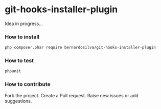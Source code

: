 # git-hooks-installer-plugin

Idea in progress... 

### How to install

```sh
php composer.phar require bernardosilva/git-hooks-installer-plugin
```

### How to test

```sh
phpunit
```

### How to contribute

Fork the project.
Create a Pull request.
Raise new issues or add suggestions.